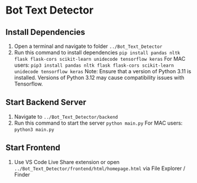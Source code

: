# Bot Text Detector

## Install Dependencies
1. Open a terminal and navigate to folder `../Bot_Text_Detector`
2. Run this command to install dependencies `pip install pandas nltk flask flask-cors scikit-learn unidecode tensorflow keras`
    For MAC users: `pip3 install pandas nltk flask flask-cors scikit-learn unidecode tensorflow keras`
    Note: Ensure that a version of Python 3.11 is installed. Versions of Python 3.12 may cause compatibility issues with Tensorflow.
## Start Backend Server
1. Navigate to `../Bot_Text_Detector/backend`
2. Run this command to start the server `python main.py`
    For MAC users: `python3 main.py`

## Start Frontend
1. Use VS Code Live Share extension or open `../Bot_Text_Detector/frontend/html/homepage.html` via File Explorer / Finder